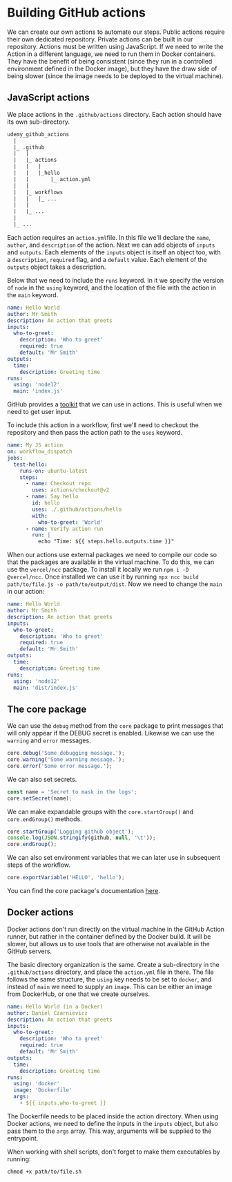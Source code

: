# Building GitHub actions

We can create our own actions to automate our steps. Public actions require their own dedicated repository. Private actions can be built in our repository. Actions must be written using JavaScript. If we need to write the Action in a different language, we need to run them in Docker containers. They have the benefit of being consistent (since they run in a controlled environment defined in the Docker image), but they have the draw side of being slower (since the image needs to be deployed to the virtual machine).

## JavaScript actions

We place actions in the `.github/actions` directory. Each action should have its own sub-directory.

``` txt
udemy_github_actions
  |
  |_ .github
  |   |
  |   |_ actions
  |   |   |
  |   |   |_hello
  |   |       |_ action.yml
  |   |
  |   |_ workflows
  |   |   |_ ...
  |   |
  |   |_ ...
  |
  |_ ...
```

Each action requires an `action.yml`file. In this file we'll declare the `name`, `author`, and `description` of the action. Next we can add objects of `inputs` and `outputs`. Each elements of the `inputs` object is itself an object too, with a `description`, `required` flag, and a `default` value. Each element of the `outputs` object takes a description.

Below that we need to include the `runs` keyword. In it we specify the version of `node` in the `using` keyword, and the location of the file with the action in the `main` keyword.

``` yaml
name: Hello World
author: Mr Smith
description: An action that greets
inputs:
  who-to-greet:
    description: 'Who to greet'
    required: true
    default: 'Mr Smith'
outputs:
  time:
    description: Greeting time
runs:
  using: 'node12'
  main: 'index.js'
```

GitHub provides a [toolkit](https://github.com/actions/toolkit) that we can use in actions. This is useful when we need to get user input.

To include this action in a workflow, first we'll need to checkout the repository and then pass the action path to the `uses` keyword.

``` yaml
name: My JS action
on: workflow_dispatch
jobs:
  test-hello:
    runs-on: ubuntu-latest
    steps:
      - name: Checkout repo
        uses: actions/checkout@v2
      - name: Say hello
        id: hello
        uses: ./.github/actions/hello
        with:
          who-to-greet: 'World'
      - name: Verify action run
        run: |
          echo "Time: ${{ steps.hello.outputs.time }}"
```

When our actions use external packages we need to compile our code so that the packages are available in the virtual machine. To do this, we can use the `vercel/ncc` package. To install it locally we run `npm i -D @vercel/ncc`. Once installed we can use it by running `npx ncc build path/to/file.js -o path/to/output/dist`. Now we need to change the `main` in our action:

``` yaml
name: Hello World
author: Mr Smith
description: An action that greets
inputs:
  who-to-greet:
    description: 'Who to greet'
    required: true
    default: 'Mr Smith'
outputs:
  time:
    description: Greeting time
runs:
  using: 'node12'
  main: 'dist/index.js'
```

## The core package

We can use the `debug` method from the `core` package to print messages that will only appear if the DEBUG secret is enabled. Likewise we can use the `warning` and `error` messages.

``` js
core.debug('Some debugging message.');
core.warning('Some warning message.');
core.error('Some error message.');
```

We can also set secrets.

``` js
const name = 'Secret to mask in the logs';
core.setSecret(name);
```

We can make expandable groups with the `core.startGroup()` and `core.endGroup()` methods.

``` js
core.startGroup('Logging github object');
console.log(JSON.stringify(github, null, '\t'));
core.endGroup();
```

We can also set environment variables that we can later use in subsequent steps of the workflow.

``` js
core.exportVariable('HELLO', 'hello');
```

You can find the core package's documentation [here](https://github.com/actions/toolkit/tree/master/packages/core).

## Docker actions

Docker actions don't run directly on the virtual machine in the GitHub Action runner, but rather in the container defined by the Docker build. It will be slower, but allows us to use tools that are otherwise not available in the GitHub servers.

The basic directory organization is the same. Create a sub-directory in the `.github/actions` directory, and place the `action.yml` file in there. The file follows the same structure, the `using` key needs to be set to `docker`, and instead of `main` we need to supply an `image`. This can be either an image from DockerHub, or one that we create ourselves.

``` yaml
name: Hello World (in a Docker)
author: Daniel Czarnievicz
description: An action that greets
inputs:
  who-to-greet:
    description: 'Who to greet'
    required: true
    default: 'Mr Smith'
outputs:
  time:
    description: Greeting time
runs:
  using: 'docker'
  image: 'Dockerfile'
  args:
    - ${{ inputs.who-to-greet }}
```

The Dockerfile needs to be placed inside the action directory. When using Docker actions, we need to define the inputs in the `inputs` object, but also pass them to the `args` array. This way, arguments will be supplied to the entrypoint.

When working with shell scripts, don't forget to make them executables by running:

``` shell
chmod +x path/to/file.sh
```
